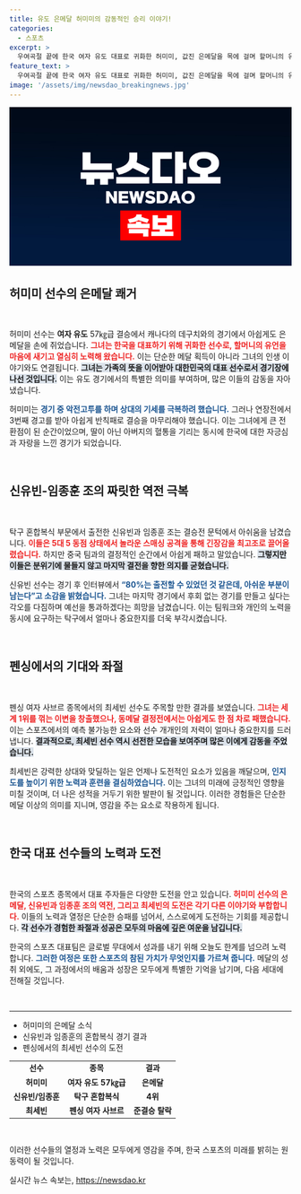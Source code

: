 ```yaml
---
title: 유도 은메달 허미미의 감동적인 승리 이야기!
categories:
  - 스포츠
excerpt: >
  우여곡절 끝에 한국 여자 유도 대표로 귀화한 허미미, 값진 은메달을 목에 걸며 할머니의 유언을 이행했다. 탁구 신유빈-임종훈 조는 결승에서 아쉽게 패했지만, 동메달 결정전에서의 도전을 예고하며 희망의 끈을 놓지 않았다.
feature_text: >
  우여곡절 끝에 한국 여자 유도 대표로 귀화한 허미미, 값진 은메달을 목에 걸며 할머니의 유언을 이행했다. 탁구 신유빈-임종훈 조는 결승에서 아쉽게 패했지만, 동메달 결정전에서의 도전을 예고하며 희망의 끈을 놓지 않았다.
image: '/assets/img/newsdao_breakingnews.jpg'
---
```


<p><img src="/assets/img/newsdao_breakingnews.jpg" alt="ontimetimes 속보" /></p>

<h2 data-ke-size="size26">허미미 선수의 은메달 쾌거</h2>

<p data-ke-size="size16">&nbsp;</p> 

<p>허미미 선수는 <b>여자 유도</b> 57㎏급 결승에서 캐나다의 데구치와의 경기에서 아쉽게도 은메달을 손에 쥐었습니다. <b><span style="color: #ee2323;">그녀는 한국을 대표하기 위해 귀화한 선수로, 할머니의 유언을 마음에 새기고 열심히 노력해 왔습니다.</span></b> 이는 단순한 메달 획득이 아니라 그녀의 인생 이야기와도 연결됩니다. <b><span style="background-color: #21538527;">그녀는 가족의 뜻을 이어받아 대한민국의 대표 선수로서 경기장에 나선 것입니다.</span></b> 이는 유도 경기에서의 특별한 의미를 부여하며, 많은 이들의 감동을 자아냈습니다.</p>

<p>허미미는 <b><span style="color: #1a5490;">경기 중 악전고투를 하며 상대의 기세를 극복하려 했습니다.</span></b> 그러나  연장전에서 3번째 경고를 받아 아쉽게 반칙패로 결승을 마무리해야 했습니다. 이는 그녀에게 큰 전환점이 된 순간이었으며, 딸이 아닌 아버지의 혈통을 기리는 동시에 한국에 대한 자긍심과 자랑을 느낀 경기가 되었습니다. </p>

<p data-ke-size="size16">&nbsp;</p>

<h2 data-ke-size="size26">신유빈-임종훈 조의 짜릿한 역전 극복</h2>

<p data-ke-size="size16">&nbsp;</p> 

<p>탁구 혼합복식 부문에서 출전한 신유빈과 임종훈 조는 결승전 문턱에서 아쉬움을 남겼습니다. <b><span style="color: #ee2323;">이들은 5대 5 동점 상태에서 놀라운 스매싱 공격을 통해 긴장감을 최고조로 끌어올렸습니다.</span></b> 하지만 중국 팀과의 결정적인 순간에서 아쉽게 패하고 말았습니다. <b><span style="background-color: #21538527;">그렇지만 이들은 분위기에 물들지 않고 마지막 결전을 향한 의지를 굳혔습니다.</span></b> </p>

<p>신유빈 선수는 경기 후 인터뷰에서 <b><span style="color: #1a5490;">“80%는 출전할 수 있었던 것 같은데, 아쉬운 부분이 남는다”고 소감을 밝혔습니다.</span></b> 그녀는 마지막 경기에서 후회 없는 경기를 만들고 싶다는 각오를 다짐하며 예선을 통과하겠다는 희망을 남겼습니다. 이는 팀워크와 개인의 노력을 동시에 요구하는 탁구에서 얼마나 중요한지를 더욱 부각시켰습니다. </p>

<p data-ke-size="size16">&nbsp;</p>

<h2 data-ke-size="size26">펜싱에서의 기대와 좌절</h2>

<p data-ke-size="size16">&nbsp;</p>

<p>펜싱 여자 사브르 종목에서의 최세빈 선수도 주목할 만한 결과를 보였습니다.  <b><span style="color: #ee2323;">그녀는 세계 1위를 꺾는 이변을 창출했으나, 동메달 결정전에서는 아쉽게도 한 점 차로 패했습니다.</span></b> 이는 스포츠에서의 예측 불가능한 요소와 선수 개개인의 저력이 얼마나 중요한지를 드러냅니다. <b><span style="background-color: #21538527;">결과적으로, 최세빈 선수 역시 선전한 모습을 보여주며 많은 이에게 감동을 주었습니다.</span></b> </p>

<p>최세빈은 강력한 상대와 맞딜하는 일은 언제나 도전적인 요소가 있음을 깨달으며, <b><span style="color: #1a5490;">인지도를 높이기 위한 노력과 훈련을 결심하였습니다.</span></b> 이는 그녀의 미래에 긍정적인 영향을 미칠 것이며, 더 나은 성적을 거두기 위한 발판이 될 것입니다. 이러한 경험들은 단순한 메달 이상의 의미를 지니며, 영감을 주는 요소로 작용하게 됩니다. </p>

<p data-ke-size="size16">&nbsp;</p>

<h2 data-ke-size="size26">한국 대표 선수들의 노력과 도전</h2>

<p data-ke-size="size16">&nbsp;</p>

<p>한국의 스포츠 종목에서 대표 주자들은 다양한 도전을 안고 있습니다. <b><span style="color: #ee2323;">허미미 선수의 은메달, 신유빈과 임종훈 조의 역전, 그리고 최세빈의 도전은 각기 다른 이야기와 부합합니다.</span></b> 이들의 노력과 열정은 단순한 승패를 넘어서, 스스로에게 도전하는 기회를 제공합니다. <b><span style="background-color: #21538527;">각 선수가 경험한 좌절과 성공은 모두의 마음에 깊은 여운을 남깁니다.</span></b> </p>

<p>한국의 스포츠 대표팀은 글로벌 무대에서 성과를 내기 위해 오늘도 한계를 넘으려 노력합니다. <b><span style="color: #1a5490;">그러한 여정은 또한 스포츠의 참된 가치가 무엇인지를 가르쳐 줍니다.</span></b> 메달의 성취 외에도, 그 과정에서의 배움과 성장은 모두에게 특별한 기억을 남기며, 다음 세대에 전해질 것입니다. </p>

<p data-ke-size="size16">&nbsp;</p> 

<hr>

<ul>
    <li>허미미의 은메달 소식</li>
    <li>신유빈과 임종훈의 혼합복식 경기 결과</li>
    <li>펜싱에서의 최세빈 선수의 도전</li>
</ul> 

<table style="width: 100%;">
    <tbody>
        <tr>
            <td style="text-align: center; height: 17px;"><b>선수</b></td>
            <td style="text-align: center; height: 17px;"><b>종목</b></td>
            <td style="text-align: center; height: 17px;"><b>결과</b></td>
        </tr>
        <tr>
            <td style="text-align: center; height: 17px;"><b>허미미</b></td>
            <td style="text-align: center; height: 17px;"><b>여자 유도 57㎏급</b></td>
            <td style="text-align: center; height: 17px;"><b>은메달</b></td>
        </tr>
        <tr>
            <td style="text-align: center; height: 17px;"><b>신유빈/임종훈</b></td>
            <td style="text-align: center; height: 17px;"><b>탁구 혼합복식</b></td>
            <td style="text-align: center; height: 17px;"><b>4위</b></td>
        </tr>
        <tr>
            <td style="text-align: center; height: 17px;"><b>최세빈</b></td>
            <td style="text-align: center; height: 17px;"><b>펜싱 여자 사브르</b></td>
            <td style="text-align: center; height: 17px;"><b>준결승 탈락</b></td>
        </tr>
    </tbody>
</table> 

<p data-ke-size="size16">&nbsp;</p> 

<p>이러한 선수들의 열정과 노력은 모두에게 영감을 주며, 한국 스포츠의 미래를 밝히는 원동력이 될 것입니다.</p>
실시간 뉴스 속보는, <a href="https://newsdao.kr" rel="dofollow">https://newsdao.kr</a>


